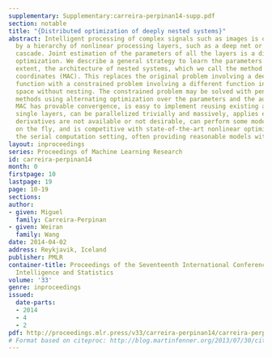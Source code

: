 ```yaml
---
supplementary: Supplementary:carreira-perpinan14-supp.pdf
section: notable
title: "{Distributed optimization of deeply nested systems}"
abstract: Intelligent processing of complex signals such as images is often performed
  by a hierarchy of nonlinear processing layers, such as a deep net or an object recognition
  cascade. Joint estimation of the parameters of all the layers is a difficult nonconvex
  optimization. We describe a general strategy to learn the parameters and, to some
  extent, the architecture of nested systems, which we call the method of auxiliary
  coordinates (MAC). This replaces the original problem involving a deeply nested
  function with a constrained problem involving a different function in an augmented
  space without nesting. The constrained problem may be solved with penalty-based
  methods using alternating optimization over the parameters and the auxiliary coordinates.
  MAC has provable convergence, is easy to implement reusing existing algorithms for
  single layers, can be parallelized trivially and massively, applies even when parameter
  derivatives are not available or not desirable, can perform some model selection
  on the fly, and is competitive with state-of-the-art nonlinear optimizers even in
  the serial computation setting, often providing reasonable models within a few iterations.
layout: inproceedings
series: Proceedings of Machine Learning Research
id: carreira-perpinan14
month: 0
firstpage: 10
lastpage: 19
page: 10-19
sections: 
author:
- given: Miguel
  family: Carreira-Perpinan
- given: Weiran
  family: Wang
date: 2014-04-02
address: Reykjavik, Iceland
publisher: PMLR
container-title: Proceedings of the Seventeenth International Conference on Artificial
  Intelligence and Statistics
volume: '33'
genre: inproceedings
issued:
  date-parts:
  - 2014
  - 4
  - 2
pdf: http://proceedings.mlr.press/v33/carreira-perpinan14/carreira-perpinan14.pdf
# Format based on citeproc: http://blog.martinfenner.org/2013/07/30/citeproc-yaml-for-bibliographies/
---
```

